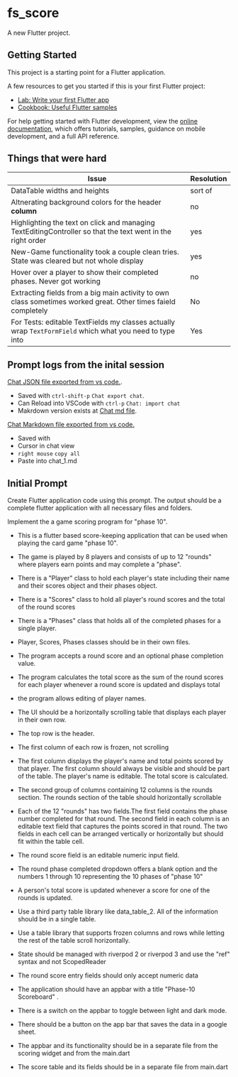 # fs_score

A new Flutter project.

## Getting Started

This project is a starting point for a Flutter application.

A few resources to get you started if this is your first Flutter project:

- [Lab: Write your first Flutter app](https://docs.flutter.dev/get-started/codelab)
- [Cookbook: Useful Flutter samples](https://docs.flutter.dev/cookbook)

For help getting started with Flutter development, view the
[online documentation](https://docs.flutter.dev/), which offers tutorials,
samples, guidance on mobile development, and a full API reference.

## Things that were hard

| Issue                                                                                                         | Resolution |
| ------------------------------------------------------------------------------------------------------------- | ---------- |
| DataTable widths and heights                                                                                  | sort of    |
| Altnerating background colors for the header **column**                                                       | no         |
| Highlighting the text on click and managing TextEditingController so that the text went in the right order    | yes        |
| New-Game functionality took a couple clean tries. State was cleared but not whole display                     | yes        |
| Hover over a player to show their completed phases. Never got working                                         | no         |
| Extracting fields from a big main activity to own class sometimes worked great. Other times faield completely | No         |
| For Tests: editable TextFields my classes actually wrap  `TextFormField` which what you need to type into     | Yes        |

## Prompt logs from the inital session

[Chat JSON file exported from vs code.](chat_1.json).

- Saved with `ctrl-shift-p` `Chat export chat`.
- Can Reload into VSCode with `ctrl-p` `Chat: import chat`
- Makrdown version exists at [Chat md file](chat_1.md).

[Chat Markdown file exported from vs code.](chat_1.md)

- Saved with
- Cursor in chat view
- `right mouse` `copy all`
- Paste into chat_1.md

## Initial Prompt

Create Flutter application code using this prompt. The output should be a complete flutter application with all necessary files and folders.

Implement the a game scoring program for "phase 10".

- This is a flutter based score-keeping application that can be used when playing the card game "phase 10".
- The game is played by 8 players and consists of up to 12 "rounds" where players earn points and may complete a "phase".
- There is a "Player" class to hold each player's state including their name and their scores object and their phases object.
- There is a "Scores" class to hold all player's round scores and the total of the round scores
- There is a "Phases" class that holds all of the completed phases for a single player.
- Player, Scores, Phases classes should be in their own files.

- The program accepts a round score and an optional phase completion value.
- The program calculates the total score as the sum of the round scores for each player whenever a round score is updated and displays total
- the program allows editing of player names.

- The UI should be a horizontally scrolling table that displays each player in their own row.
- The top row is the header.
- The first column of each row is frozen, not scrolling
- The first column displays the player's name and total points scored by that player. The first column  should always be visible and should be part of the table. The player's name is editable.  The total score is calculated.
- The second group of columns containing 12 columns is the rounds section. The rounds section of the table should horizontally scrollable
- Each of the 12 "rounds" has two fields.The first field contains the phase number completed for that round. The second field in each column is an editable text field that captures the points scored in that round. The two fields in each cell can be arranged vertically or horizontally but should fit within the table cell.

- The round score field is an editable numeric input field.
- The round phase completed dropdown offers a blank option and the numbers 1 through 10 representing the 10 phases of "phase 10"
- A person's total score is updated whenever a score for one of the rounds  is updated.

- Use a third party table library like data_table_2.  All of the information should be in a single table.
- Use a table library that supports frozen columns and rows while letting the rest of the table scroll horizontally.
- State should be managed with riverpod 2 or riverpod 3 and use the "ref" syntax and not ScopedReader

- The round score entry fields should only accept numeric data

- The application should have an appbar with a title "Phase-10 Scoreboard" .
- There is a switch on the appbar to toggle between light and dark mode.
- There should be a button on the app bar that saves the data in a google sheet.
- The appbar and its functionality should be in a separate file from the scoring widget and from the main.dart
- The score table and its fields should be in a separate file from main.dart
